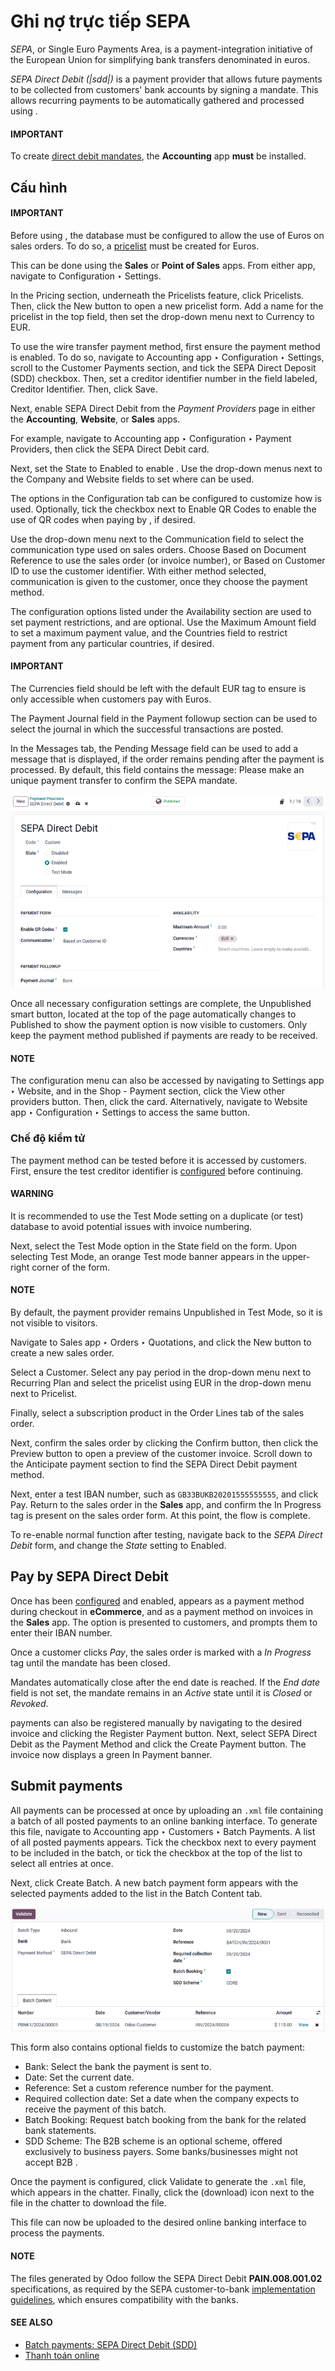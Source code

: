 # Ghi nợ trực tiếp SEPA

*SEPA*, or Single Euro Payments Area, is a payment-integration initiative of the European Union for
simplifying bank transfers denominated in euros.

*SEPA Direct Debit (|sdd|)* is a payment provider that allows future payments to be collected from
customers' bank accounts by signing a mandate. This allows recurring payments to be automatically
gathered and processed using .

#### IMPORTANT
To create [direct debit mandates](#subscriptions-sepa-sdd-payment), the **Accounting** app
**must** be installed.

<a id="subscriptions-sepa-sdd-configuration"></a>

## Cấu hình

#### IMPORTANT
Before using , the database must be configured to allow the use of Euros on sales orders. To
do so, a [pricelist](../../point_of_sale/pricing/pricelists.md) must be created for Euros.

This can be done using the **Sales** or **Point of Sales** apps. From either app, navigate to
Configuration ‣ Settings.

In the Pricing section, underneath the Pricelists feature, click
<i class="fa fa-arrow-right"></i> Pricelists. Then, click the New button to open a
new pricelist form. Add a name for the pricelist in the top field, then set the drop-down menu
next to Currency to EUR.

To use the wire transfer payment method, first ensure the  payment method is enabled. To do so,
navigate to Accounting app ‣ Configuration ‣ Settings, scroll to the
Customer Payments section, and tick the SEPA Direct Deposit (SDD) checkbox.
Then, set a creditor identifier number in the field labeled, Creditor Identifier. Then,
click Save.

Next, enable SEPA Direct Debit from the *Payment Providers* page in either the **Accounting**,
**Website**, or **Sales** apps.

For example, navigate to Accounting app ‣ Configuration ‣ Payment Providers,
then click the SEPA Direct Debit card.

Next, set the State to Enabled to enable . Use the drop-down menus next
to the Company and Website fields to set where  can be used.

The options in the Configuration tab can be configured to customize how  is used.
Optionally, tick the checkbox next to Enable QR Codes to enable the use of QR codes when
paying by , if desired.

Use the drop-down menu next to the Communication field to select the communication type
used on sales orders. Choose Based on Document Reference to use the sales order (or
invoice number), or Based on Customer ID to use the customer identifier. With either
method selected, communication is given to the customer, once they choose the  payment method.

The configuration options listed under the Availability section are used to set payment
restrictions, and are optional. Use the Maximum Amount field to set a maximum payment
value, and the Countries field to restrict payment from any particular countries, if
desired.

#### IMPORTANT
The Currencies field should be left with the default EUR tag to ensure
 is only accessible when customers pay with Euros.

The Payment Journal field in the Payment followup section can be used to
select the journal in which the successful transactions are posted.

In the Messages tab, the Pending Message field can be used to add a message
that is displayed, if the order remains pending after the payment is processed. By default,
this field contains the message: Please make an unique payment transfer to
confirm the SEPA mandate.

![The SEPA Direct Debit Payment Provider form.](sdd/sdd-payment-provider.png)

Once all necessary configuration settings are complete, the <i class="fa fa-eye-slash"></i>
Unpublished smart button, located at the top of the page automatically changes to
<i class="fa fa-globe"></i> Published to show the  payment option is now visible to customers.
Only keep the payment method published if payments are ready to be received.

#### NOTE
The  configuration menu can also be accessed by navigating to Settings app
‣ Website, and in the Shop - Payment section, click the <i class="fa fa-arrow-right"></i>
View other providers button. Then, click the  card. Alternatively, navigate to
Website app ‣ Configuration ‣ Settings to access the same button.

<a id="subscriptions-sepa-sdd-test-mode"></a>

### Chế độ kiểm tử

The  payment method can be tested before it is accessed by customers. First, ensure the test
creditor identifier is [configured](#subscriptions-sepa-sdd-configuration) before continuing.

#### WARNING
It is recommended to use the Test Mode setting on a duplicate (or test) database to
avoid potential issues with invoice numbering.

Next, select the Test Mode option in the State field on the form. Upon
selecting Test Mode, an orange Test mode banner appears in the upper-right
corner of the form.

#### NOTE
By default, the payment provider remains Unpublished in Test Mode, so it
is not visible to visitors.

Navigate to Sales app ‣ Orders ‣ Quotations, and click the New
button to create a new sales order.

Select a Customer. Select any pay period in the drop-down menu next to
Recurring Plan and select the pricelist using EUR in the drop-down menu next to
Pricelist.

Finally, select a subscription product in the Order Lines tab of the sales order.

Next, confirm the sales order by clicking the Confirm button, then click the
Preview button to open a preview of the customer invoice. Scroll down to the
Anticipate payment section to find the SEPA Direct Debit payment method.

Next, enter a test IBAN number, such as `GB33BUKB20201555555555`, and click Pay. Return
to the sales order in the **Sales** app, and confirm the In Progress tag is present on
the sales order form. At this point, the flow is complete.

To re-enable normal function after testing, navigate back to the *SEPA Direct Debit* form, and
change the *State* setting to Enabled.

<a id="subscriptions-sepa-sdd-payment"></a>

## Pay by SEPA Direct Debit

Once  has been [configured](#subscriptions-sepa-sdd-configuration) and enabled, 
appears as a payment method during checkout in **eCommerce**, and as a payment method on invoices in
the **Sales** app. The option is presented to customers, and prompts them to enter their IBAN
number.

Once a customer clicks *Pay*, the sales order is marked with a *In Progress* tag until the mandate
has been closed.

Mandates automatically close after the end date is reached. If the *End date* field is not set, the
mandate remains in an *Active* state until it is *Closed* or *Revoked*.

 payments can also be registered manually by navigating to the desired invoice and clicking the
Register Payment button. Next, select SEPA Direct Debit as the
Payment Method and click the Create Payment button. The invoice now displays
a green In Payment banner.

## Submit payments

All  payments can be processed at once by uploading an `.xml` file containing a batch of all
posted  payments to an online banking interface. To generate this file, navigate to
Accounting app ‣ Customers ‣ Batch Payments. A list of all posted 
payments appears. Tick the checkbox next to every payment to be included in the batch, or tick the
checkbox at the top of the list to select all entries at once.

Next, click Create Batch. A new batch payment form appears with the selected payments
added to the list in the Batch Content tab.

![The batch payment form containing the selected payments.](sdd/batch-payment-form.png)

This form also contains optional fields to customize the batch payment:

- Bank: Select the bank the payment is sent to.
- Date: Set the current date.
- Reference: Set a custom reference number for the payment.
- Required collection date: Set a date when the company expects to receive the payment
  of this batch.
- Batch Booking: Request batch booking from the bank for the related bank statements.
- SDD Scheme: The B2B scheme is an optional scheme, offered exclusively to business
  payers. Some banks/businesses might not accept B2B .

Once the payment is configured, click Validate to generate the `.xml` file, which
appears in the chatter. Finally, click the <i class="fa fa-download"></i> (download) icon next to
the file in the chatter to download the file.

This file can now be uploaded to the desired online banking interface to process the payments.

#### NOTE
The files generated by Odoo follow the SEPA Direct Debit **PAIN.008.001.02** specifications, as
required by the SEPA customer-to-bank [implementation guidelines](https://www.europeanpaymentscouncil.eu/document-library/implementation-guidelines/sepa-credit-transfer-customer-psp-implementation),
which ensures compatibility with the banks.

#### SEE ALSO
- [Batch payments: SEPA Direct Debit (SDD)](../../../finance/accounting/payments/batch_sdd.md)
- [Thanh toán online](../../../finance/accounting/payments/online.md)
